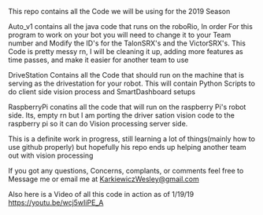 This repo contains all the Code we will be using for the 2019 Season 

Auto_v1 contains all the java code that runs on the roboRio, In order
For this program to work on your bot you will need to change it to your
Team number and Modify the ID's for the TalonSRX's and the VictorSRX's.
This Code is pretty messy rn, I will be cleaning it up, adding more
features as time passes, and make it easier for another team to use

DriveStation Contains all the Code that should run on the machine that 
is serving as the drivestation for your robot. This will contain Python
Scripts to do client side vision process and SmartDashboard setups

RaspberryPi conatins all the code that will run on the raspberry Pi's
robot side. Its, empty rn but I am porting the driver sation vision code 
to the raspberry pi so it can do Vision processing server side. 

This is a definite work in progress, still learning a lot of things(mainly 
how to use github properly) but hopefully his repo ends up helping another 
team out with vision processing 

If you got any questions, Concerns, complants, or comments feel free to
Message me or email me at KarkiewiczWesley@gmail.com

Also here is a Video of all this code in action as of 1/19/19 
https://youtu.be/wcj5wIiPE_A
